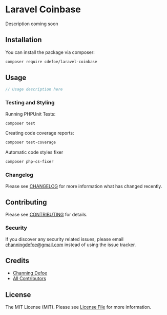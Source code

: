 # Laravel Coinbase

Description coming soon

## Installation

You can install the package via composer:

```bash
composer require cdefoe/laravel-coinbase
```

## Usage

``` php
// Usage description here
```

### Testing and Styling

Running PHPUnit Tests:

``` bash
composer test
```

Creating code coverage reports:

``` bash
composer test-coverage
```

Automatic code styles fixer

``` bash
composer php-cs-fixer
```

### Changelog

Please see [CHANGELOG](CHANGELOG.md) for more information what has changed recently.

## Contributing

Please see [CONTRIBUTING](CONTRIBUTING.md) for details.

### Security

If you discover any security related issues, please email channingdefoe@gmail.com instead of using the issue tracker.

## Credits

- [Channing Defoe](https://github.com/cdefoe)
- [All Contributors](../../contributors)

## License

The MIT License (MIT). Please see [License File](LICENSE.md) for more information.